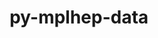 ---
title: "py-mplhep-data"
layout: cache
categories: [package, develop]
meta: {"compilers": ["none"], "num_specs": 9, "num_specs_by_stack": {"hep": 9, "root": 9}, "oss": ["ubuntu22.04"], "platforms": ["linux"], "stacks": ["hep", "root"], "targets": ["x86_64_v3"], "versions": ["0.0.4"]}
spec_details: [{"compiler": "none", "hash": "2mpghmembtwtss4zyvxwifomxousrzur", "os": "ubuntu22.04", "platform": "linux", "size": "-", "stacks": ["hep", "root"], "target": "x86_64_v3", "variants": ["build_system=python_pip"], "versions": ["0.0.4"]}, {"compiler": "none", "hash": "bvjslq3v6panavtvgzdrndcm7f6y22i7", "os": "ubuntu22.04", "platform": "linux", "size": "-", "stacks": ["hep", "root"], "target": "x86_64_v3", "variants": ["build_system=python_pip"], "versions": ["0.0.4"]}, {"compiler": "none", "hash": "gir2v26r2vgwu5tbbh6cvmutifuo2cze", "os": "ubuntu22.04", "platform": "linux", "size": "-", "stacks": ["hep", "root"], "target": "x86_64_v3", "variants": ["build_system=python_pip"], "versions": ["0.0.4"]}, {"compiler": "none", "hash": "nmx7g63bufmzldlxe4uas2gzy5iprml5", "os": "ubuntu22.04", "platform": "linux", "size": "-", "stacks": ["hep", "root"], "target": "x86_64_v3", "variants": ["build_system=python_pip"], "versions": ["0.0.4"]}, {"compiler": "none", "hash": "obo3anefzjvhsyueocquax3cbx5eag4x", "os": "ubuntu22.04", "platform": "linux", "size": "-", "stacks": ["hep", "root"], "target": "x86_64_v3", "variants": ["build_system=python_pip"], "versions": ["0.0.4"]}, {"compiler": "none", "hash": "tlulhv4pqxocxgwojkazzlffgu3cc5ay", "os": "ubuntu22.04", "platform": "linux", "size": "-", "stacks": ["hep", "root"], "target": "x86_64_v3", "variants": ["build_system=python_pip"], "versions": ["0.0.4"]}, {"compiler": "none", "hash": "w6rvkhcifnu324kbdxakquweljeruuz6", "os": "ubuntu22.04", "platform": "linux", "size": "-", "stacks": ["hep", "root"], "target": "x86_64_v3", "variants": ["build_system=python_pip"], "versions": ["0.0.4"]}, {"compiler": "none", "hash": "wpk5ayltsf7vbsx64wkwqcrmw5amnp6i", "os": "ubuntu22.04", "platform": "linux", "size": "-", "stacks": ["hep", "root"], "target": "x86_64_v3", "variants": ["build_system=python_pip"], "versions": ["0.0.4"]}, {"compiler": "none", "hash": "ykfo24354hm3thrwurva5eyaggtrxydl", "os": "ubuntu22.04", "platform": "linux", "size": "-", "stacks": ["hep", "root"], "target": "x86_64_v3", "variants": ["build_system=python_pip"], "versions": ["0.0.4"]}]
---